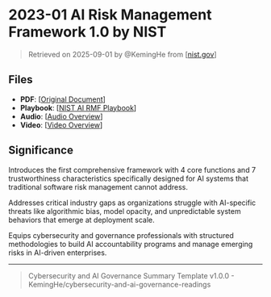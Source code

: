 # 2023-01 AI Risk Management Framework 1.0 by NIST

> Retrieved on 2025-09-01 by @KemingHe from [[nist.gov](https://www.nist.gov/itl/ai-risk-management-framework)]

## Files

- **PDF**: [[Original Document](https://drive.google.com/file/d/1lUV1KARYRGR2tNr5xweaQ9e2O_qg9gsb/view?usp=sharing)]
- **Playbook**: [[NIST AI RMF Playbook](https://drive.google.com/file/d/1x1EN4u65g66bSVhfL2vneVmAPro51Dpu/view?usp=sharing)]
- **Audio**: [[Audio Overview](https://drive.google.com/file/d/1_GCAaBlaHDbBWQSw_bjUK-jpjLVtHAT7/view?usp=sharing)]
- **Video**: [[Video Overview](https://drive.google.com/file/d/16Va4z8zaUUCnSQBmSr5MDPx1I9Kxej4q/view?usp=sharing)]

## Significance

Introduces the first comprehensive framework with 4 core functions and 7 trustworthiness characteristics specifically designed for AI systems that traditional software risk management cannot address.

Addresses critical industry gaps as organizations struggle with AI-specific threats like algorithmic bias, model opacity, and unpredictable system behaviors that emerge at deployment scale.

Equips cybersecurity and governance professionals with structured methodologies to build AI accountability programs and manage emerging risks in AI-driven enterprises.

---

> Cybersecurity and AI Governance Summary Template v1.0.0 - KemingHe/cybersecurity-and-ai-governance-readings
